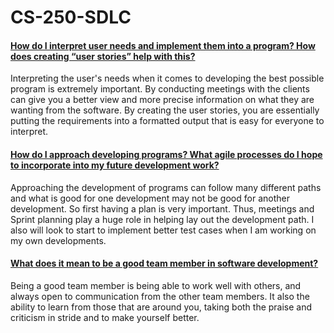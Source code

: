 # CS-250-SDLC
#### <ins>How do I interpret user needs and implement them into a program? How does creating “user stories” help with this?</ins>
Interpreting the user's needs when it comes to developing the best possible program is extremely important. By conducting meetings with the clients can give you a better 
view and more precise information on what they are wanting from the software. By creating the user stories, you are essentially putting the requirements into a formatted 
output that is easy for everyone to interpret.

#### <ins>How do I approach developing programs? What agile processes do I hope to incorporate into my future development work?</ins>
Approaching the development of programs can follow many different paths and what is good for one development may not be good for another development. So first having a plan is very important. Thus, meetings and Sprint planning play a huge role in helping lay out the development path. I also will look to start to implement better test cases when I am working on my own developments.

#### <ins>What does it mean to be a good team member in software development?</ins>
Being a good team member is being able to work well with others, and always open to communication from the other team members. It also the ability to learn from those
that are around you, taking both the praise and criticism in stride and to make yourself better.

